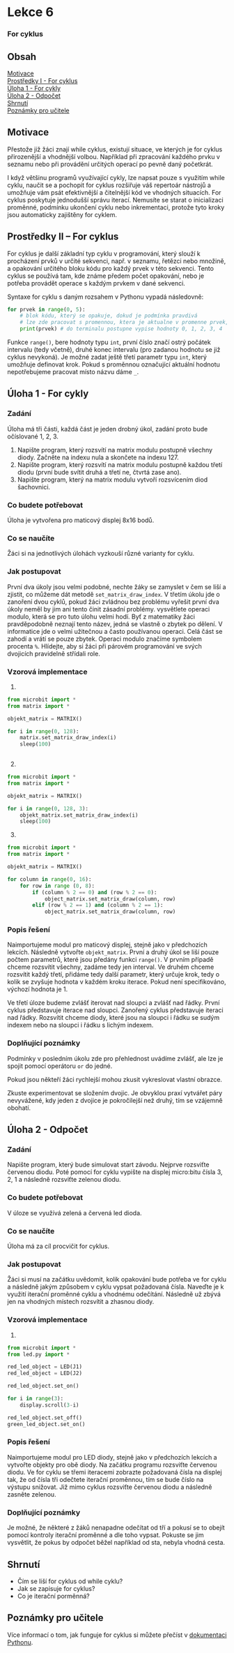 # Lekce 6
### For cyklus
## Obsah
[Motivace](#motivace)    
[Prostředky I - For cyklus](#resources2)  
[Úloha 1 - For cykly ](#assignment1)  
[Úloha 2 - Odpočet ](#assignment2)  
[Shrnutí](#conclusion)  
[Poznámky pro učitele](#pozn)  

## Motivace <a name="motivace"/>
Přestože již žáci znají while cyklus, existují situace, ve kterých je for cyklus přirozenější a vhodnější volbou. Například při zpracování každého prvku v seznamu nebo při provádění určitých operací po pevně daný početkrát.

I když většinu programů využívající cykly, lze napsat pouze s využitím while cyklu, naučit se a pochopit for cyklus rozšiřuje váš repertoár nástrojů a umožňuje vám psát efektivnější a čitelnější kód ve vhodných situacích. For cyklus poskytuje jednodušší správu iterací. Nemusíte se starat o inicializaci proměnné, podmínku ukončení cyklu nebo inkrementaci, protože tyto kroky jsou automaticky zajištěny for cyklem.
## Prostředky II – For cyklus <a name="resources2"/>
For cyklus je další základní typ cyklu v programování, který slouží k procházení prvků v určité sekvenci, např. v seznamu, řetězci nebo množině, a opakování určitého bloku kódu pro každý prvek v této sekvenci. Tento cyklus se používá tam, kde známe předem počet opakování, nebo je potřeba provádět operace s každým prvkem v dané sekvenci.

Syntaxe for cyklu s daným rozsahem v Pythonu vypadá následovně:
```python
for prvek in range(0, 5):
    # blok kódu, který se opakuje, dokud je podmínka pravdivá
    # lze zde pracovat s promennou, ktera je aktualne v promenne prvek, napriklad:
    print(prvek) # do terminalu postupne vypise hodnoty 0, 1, 2, 3, 4
```
Funkce `range()`, bere hodnoty typu `int`, první číslo značí ostrý počátek intervalu (tedy včetně), druhé konec intervalu (pro zadanou hodnotu se již cyklus nevykoná). Je možné zadat ještě třetí parametr typu `int`, který umožňuje definovat krok. Pokud s proměnnou označující aktuální hodnotu nepotřebujeme pracovat místo názvu dáme `_`. 
## Úloha 1 - For cykly <a name="assignment1"/>
### Zadání
Úloha má tři části, každá část je jeden drobný úkol, zadání proto bude očíslované 1, 2, 3.
1. Napište program, který rozsvítí na matrix modulu postupně všechny diody. Začněte na indexu nula a skončete na indexu 127.
2. Napište program, který rozsvítí na matrix modulu postupně každou třetí diodu (první bude svítit druhá a třetí ne, čtvrtá zase ano).
3. Napište program, který na matrix modulu vytvoří rozsvícením diod šachovnici.
### Co budete potřebovat
Úloha je vytvořena pro maticový displej 8x16 bodů.
### Co se naučíte
Žáci si na jednotlivých úlohách vyzkouší různé varianty for cyklu.
### Jak postupovat
První dva úkoly jsou velmi podobné, nechte žáky se zamyslet v čem se liší a zjistit, co můžeme dát metodě `set_matrix_draw_index`. V třetím úkolu jde o zanoření dvou cyklů, pokud žáci zvládnou bez problému vyřešit první dva úkoly neměl by jim ani tento činit zásadní problémy. vysvětlete operaci modulo, která se pro tuto úlohu velmi hodí. Byť z matematiky žáci pravděpodobně neznají tento název, jedná se vlastně o zbytek po dělení. V informatice jde o velmi užitečnou a často používanou operaci. Celá část se zahodí a vrátí se pouze zbytek. Operaci modulo značíme symbolem procenta `%`. Hlídejte, aby si žáci při párovém programování ve svých dvojicích pravidelně střídali role.
### Vzorová implementace
1.     
```python
from microbit import *
from matrix import *

objekt_matrix = MATRIX()

for i in range(0, 128):
    matrix.set_matrix_draw_index(i)
    sleep(100)
    
```
2. 
```python
from microbit import *
from matrix import *

objekt_matrix = MATRIX()

for i in range(0, 128, 3):
    objekt_matrix.set_matrix_draw_index(i)
    sleep(100)
```
3. 
```python
from microbit import *
from matrix import *

objekt_matrix = MATRIX()

for column in range(0, 16):
    for row in range (0, 8):
        if (column % 2 == 0) and (row % 2 == 0):
            object_matrix.set_matrix_draw(column, row)
        elif (row % 2 == 1) and (column % 2 == 1):
            object_matrix.set_matrix_draw(column, row)
```

### Popis řešení
Naimportujeme modul pro maticový displej, stejně jako v předchozích lekcích. Následně vytvořte `objekt_matrix`. První a druhý úkol se liší pouze počtem parametrů, které jsou předány funkci `range()`. V prvním případě chceme rozsvítit všechny, zadáme tedy jen interval. Ve druhém chceme rozsvítit každý třetí, přidáme tedy další parametr, který určuje krok, tedy o kolik se zvyšuje hodnota v každém kroku iterace. Pokud není specifikováno, výchozí hodnota je 1.

Ve třetí úloze budeme zvlášť iterovat nad sloupci a zvlášť nad řádky. První cyklus představuje iterace nad sloupci. Zanořený cyklus představuje iteraci nad řádky. Rozsvítit chceme diody, které jsou na sloupci i řádku se sudým indexem nebo na sloupci i řádku s lichým indexem. 
### Doplňující poznámky 
Podmínky v posledním úkolu zde pro přehlednost uvádíme zvlášť, ale lze je spojit pomocí operátoru `or` do jedné.

Pokud jsou někteří žáci rychlejší mohou zkusit vykreslovat vlastní obrazce.

Zkuste experimentovat se složením dvojic. Je obvyklou praxí vytvářet páry nevyvážené, kdy jeden z dvojice je pokročilejší než druhý, tím se vzájemně obohatí.

## Úloha 2 - Odpočet <a name="assignment2"/>
### Zadání
Napište program, který bude simulovat start závodu. Nejprve rozsviťte červenou diodu. Poté pomocí for cyklu vypište na displej micro:bitu čísla 3, 2, 1 a následně rozsviťte zelenou diodu.
### Co budete potřebovat
V úloze se využívá zelená a červená led dioda.
### Co se naučíte
Úloha má za cíl procvičit for cyklus.
### Jak postupovat
Žáci si musí na začátku uvědomit, kolik opakování bude potřeba ve for cyklu a následně jakým způsobem v cyklu vypsat požadovaná čísla. Naveďte je k využití iterační proměnné cyklu a vhodnému odečítání. Následně už zbývá jen na vhodných místech rozsvítit a zhasnou diody.
### Vzorová implementace
1.     
```python
from microbit import *
from led.py import *

red_led_object = LED(J1)
red_led_object = LED(J2)

red_led_object.set_on()

for i in range(3):  
    display.scroll(3-i)

red_led_object.set_off()
green_led_object.set_on()
```

### Popis řešení
Naimportujeme modul pro LED diody, stejně jako v předchozích lekcích a vytvořte objekty pro obě diody. Na začátku programu rozsviťte červenou diodu. Ve for cyklu se třemi iteracemi zobrazte požadovaná čísla na displej tak, že od čísla tři odečtete iterační proměnnou, tím se bude číslo na výstupu snižovat. Již mimo cyklus rozsviťte červenou diodu a následně zasněte zelenou.
### Doplňující poznámky 
Je možné, že některé z žáků nenapadne odečítat od tří a pokusí se to obejít pomocí kontroly iterační proměnné a dle toho vypsat. Pokuste se jim vysvětlit, že pokus by odpočet běžel například od sta, nebyla vhodná cesta.
## Shrnutí <a name="conclusion"/>
- Čím se liší for cyklus od while cyklu?
- Jak se zapisuje for cyklus?
- Co je iterační porměnná?
## Poznámky pro učitele <a name="pozn"/>
Více informací o tom, jak funguje for cyklus si můžete přečíst v [dokumentaci Pythonu](https://wiki.python.org/moin/ForLoop).

